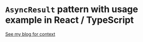 # `AsyncResult` pattern with usage example in React / TypeScript

[See my blog for context](https://codewithstyle.info/typescript-async-result/)
